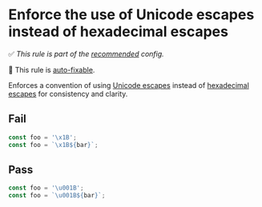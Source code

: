 # Enforce the use of Unicode escapes instead of hexadecimal escapes

✅ *This rule is part of the [recommended](https://github.com/sindresorhus/eslint-plugin-unicorn#recommended-config) config.*

🔧 This rule is [auto-fixable](https://eslint.org/docs/user-guide/command-line-interface#fixing-problems).

Enforces a convention of using [Unicode escapes](https://mathiasbynens.be/notes/javascript-escapes#unicode) instead of [hexadecimal escapes](https://mathiasbynens.be/notes/javascript-escapes#hexadecimal) for consistency and clarity.


## Fail

```js
const foo = '\x1B';
const foo = `\x1B${bar}`;
```


## Pass

```js
const foo = '\u001B';
const foo = `\u001B${bar}`;
```
